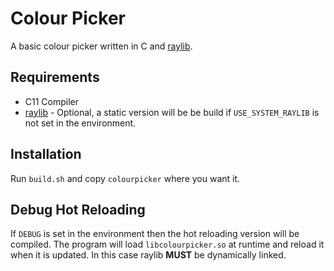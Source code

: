 # Colour Picker

A basic colour picker written in C and [raylib][].

## Requirements
* C11 Compiler
* [raylib][] - Optional, a static version will be be build if
  `USE_SYSTEM_RAYLIB` is not set in the environment.

## Installation

Run `build.sh` and copy `colourpicker` where you want it.

## Debug Hot Reloading

If `DEBUG` is set in the environment then the hot reloading
version will be compiled. The program will load
`libcolourpicker.so` at runtime and reload it when it is updated.
In this case raylib **MUST** be dynamically linked.

[raylib]: https://www.raylib.com/
